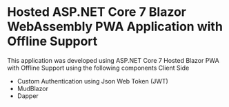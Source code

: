# **Hosted ASP.NET Core 7 Blazor WebAssembly PWA Application with Offline Support**
This application was developed using ASP.NET Core 7 Hosted Blazor PWA with Offline Support using the following components
 Client Side
 * Custom Authentication using Json Web Token (JWT)
 * MudBlazor
 * Dapper

